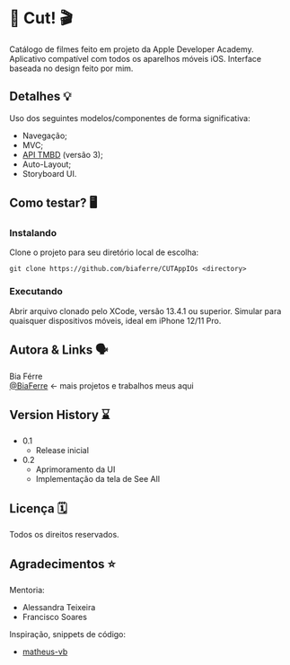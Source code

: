 # 🍿 Cut! 🎬

Catálogo de filmes feito em projeto da Apple Developer Academy.
Aplicativo compatível com todos os aparelhos móveis iOS.
Interface baseada no design feito por mim.

## Detalhes 💡
Uso dos seguintes modelos/componentes de forma significativa:
* Navegação;
* MVC;
* [API TMBD](https://developers.themoviedb.org) (versão 3);
* Auto-Layout;
* Storyboard UI.

## Como testar? 🖥

### Instalando

Clone o projeto para seu diretório local de escolha:
```
git clone https://github.com/biaferre/CUTAppIOs <directory>
```

### Executando

Abrir arquivo clonado pelo XCode, versão 13.4.1 ou superior.
Simular para quaisquer dispositivos móveis, ideal em iPhone 12/11 Pro.

## Autora & Links 🗣

Bia Férre  
[@BiaFerre](https://https://linktr.ee/biaferre) <- mais projetos e trabalhos meus aqui

## Version History ⌛️

* 0.1
    * Release inicial
* 0.2
    * Aprimoramento da UI
    * Implementação da tela de See All

## Licença 🗓

Todos os direitos reservados.

## Agradecimentos ⭐️

Mentoria:
* Alessandra Teixeira
* Francisco Soares

Inspiração, snippets de código:
* [matheus-vb](https://github.com/matheus-vb/Movielogue)
